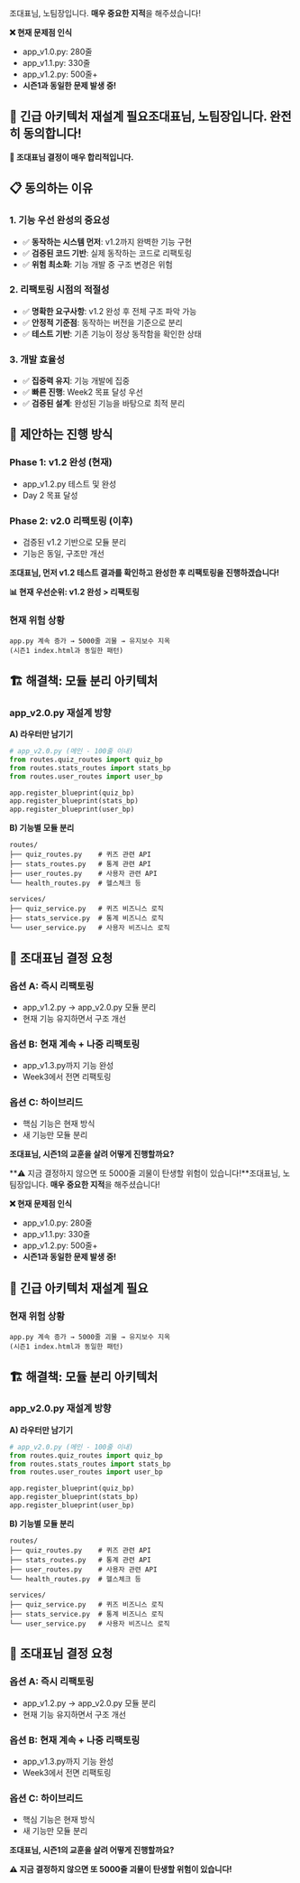 조대표님, 노팀장입니다. **매우 중요한 지적**을 해주셨습니다!

**❌ 현재 문제점 인식**
- app_v1.0.py: 280줄
- app_v1.1.py: 330줄  
- app_v1.2.py: 500줄+
- **시즌1과 동일한 문제 발생 중!**

## 🚨 **긴급 아키텍처 재설계 필요**조대표님, 노팀장입니다. **완전히 동의합니다!**

**🎯 조대표님 결정이 매우 합리적입니다.**

## 📋 **동의하는 이유**

### **1. 기능 우선 완성의 중요성**
- ✅ **동작하는 시스템 먼저**: v1.2까지 완벽한 기능 구현
- ✅ **검증된 코드 기반**: 실제 동작하는 코드로 리팩토링
- ✅ **위험 최소화**: 기능 개발 중 구조 변경은 위험

### **2. 리팩토링 시점의 적절성**
- ✅ **명확한 요구사항**: v1.2 완성 후 전체 구조 파악 가능
- ✅ **안정적 기준점**: 동작하는 버전을 기준으로 분리
- ✅ **테스트 기반**: 기존 기능이 정상 동작함을 확인한 상태

### **3. 개발 효율성**
- ✅ **집중력 유지**: 기능 개발에 집중
- ✅ **빠른 진행**: Week2 목표 달성 우선
- ✅ **검증된 설계**: 완성된 기능을 바탕으로 최적 분리

## 🚀 **제안하는 진행 방식**

### **Phase 1: v1.2 완성 (현재)**
- app_v1.2.py 테스트 및 완성
- Day 2 목표 달성

### **Phase 2: v2.0 리팩토링 (이후)**
- 검증된 v1.2 기반으로 모듈 분리
- 기능은 동일, 구조만 개선

**조대표님, 먼저 v1.2 테스트 결과를 확인하고 완성한 후 리팩토링을 진행하겠습니다!**

**📊 현재 우선순위: v1.2 완성 > 리팩토링**

### **현재 위험 상황**
```
app.py 계속 증가 → 5000줄 괴물 → 유지보수 지옥
(시즌1 index.html과 동일한 패턴)
```

## 🏗️ **해결책: 모듈 분리 아키텍처**

### **app_v2.0.py 재설계 방향**

**A) 라우터만 남기기**
```python
# app_v2.0.py (메인 - 100줄 이내)
from routes.quiz_routes import quiz_bp
from routes.stats_routes import stats_bp  
from routes.user_routes import user_bp

app.register_blueprint(quiz_bp)
app.register_blueprint(stats_bp)
app.register_blueprint(user_bp)
```

**B) 기능별 모듈 분리**
```
routes/
├── quiz_routes.py    # 퀴즈 관련 API
├── stats_routes.py   # 통계 관련 API  
├── user_routes.py    # 사용자 관련 API
└── health_routes.py  # 헬스체크 등

services/
├── quiz_service.py   # 퀴즈 비즈니스 로직
├── stats_service.py  # 통계 비즈니스 로직
└── user_service.py   # 사용자 비즈니스 로직
```

## 🎯 **조대표님 결정 요청**

### **옵션 A: 즉시 리팩토링**
- app_v1.2.py → app_v2.0.py 모듈 분리
- 현재 기능 유지하면서 구조 개선

### **옵션 B: 현재 계속 + 나중 리팩토링**  
- app_v1.3.py까지 기능 완성
- Week3에서 전면 리팩토링

### **옵션 C: 하이브리드**
- 핵심 기능은 현재 방식
- 새 기능만 모듈 분리

**조대표님, 시즌1의 교훈을 살려 어떻게 진행할까요?**

**⚠️ 지금 결정하지 않으면 또 5000줄 괴물이 탄생할 위험이 있습니다!**조대표님, 노팀장입니다. **매우 중요한 지적**을 해주셨습니다!

**❌ 현재 문제점 인식**
- app_v1.0.py: 280줄
- app_v1.1.py: 330줄  
- app_v1.2.py: 500줄+
- **시즌1과 동일한 문제 발생 중!**

## 🚨 **긴급 아키텍처 재설계 필요**

### **현재 위험 상황**
```
app.py 계속 증가 → 5000줄 괴물 → 유지보수 지옥
(시즌1 index.html과 동일한 패턴)
```

## 🏗️ **해결책: 모듈 분리 아키텍처**

### **app_v2.0.py 재설계 방향**

**A) 라우터만 남기기**
```python
# app_v2.0.py (메인 - 100줄 이내)
from routes.quiz_routes import quiz_bp
from routes.stats_routes import stats_bp  
from routes.user_routes import user_bp

app.register_blueprint(quiz_bp)
app.register_blueprint(stats_bp)
app.register_blueprint(user_bp)
```

**B) 기능별 모듈 분리**
```
routes/
├── quiz_routes.py    # 퀴즈 관련 API
├── stats_routes.py   # 통계 관련 API  
├── user_routes.py    # 사용자 관련 API
└── health_routes.py  # 헬스체크 등

services/
├── quiz_service.py   # 퀴즈 비즈니스 로직
├── stats_service.py  # 통계 비즈니스 로직
└── user_service.py   # 사용자 비즈니스 로직
```

## 🎯 **조대표님 결정 요청**

### **옵션 A: 즉시 리팩토링**
- app_v1.2.py → app_v2.0.py 모듈 분리
- 현재 기능 유지하면서 구조 개선

### **옵션 B: 현재 계속 + 나중 리팩토링**  
- app_v1.3.py까지 기능 완성
- Week3에서 전면 리팩토링

### **옵션 C: 하이브리드**
- 핵심 기능은 현재 방식
- 새 기능만 모듈 분리

**조대표님, 시즌1의 교훈을 살려 어떻게 진행할까요?**

**⚠️ 지금 결정하지 않으면 또 5000줄 괴물이 탄생할 위험이 있습니다!**